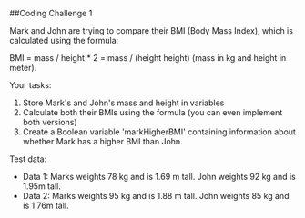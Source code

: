 ##Coding Challenge 1

Mark and John are trying to compare their BMI (Body Mass Index), which is
calculated using the formula:

BMI = mass / height \* 2 = mass / (height height) (mass in kg
and height in meter).

Your tasks:

1. Store Mark's and John's mass and height in variables
2. Calculate both their BMIs using the formula (you can even implement both versions)
3. Create a Boolean variable 'markHigherBMI' containing information about
   whether Mark has a higher BMI than John.

Test data:

- Data 1: Marks weights 78 kg and is 1.69 m tall. John weights 92 kg and is 1.95m tall.
- Data 2: Marks weights 95 kg and is 1.88 m tall. John weights 85 kg and is 1.76m tall.
